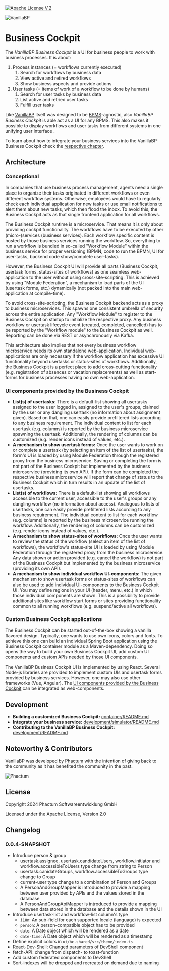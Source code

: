 [![Apache License V.2](https://img.shields.io/badge/license-Apache%20V.2-blue.svg)](./LICENSE)

![VanillaBP](./readme/vanillabp-headline.png)

# Business Cockpit

The *VanillaBP Business Cockpit* is a UI for business people to work with business processes. It is about:

1. Process instances (= workflows currently executed)
     1. Search for workflows by business data
     1. View active and retired workflows
     1. Show business aspects and provide actions
1. User tasks (= items of work of a workflow to be done by humans)
     1. Search for user tasks by business data
     1. List active and retried user tasks
     1. Fulfill user tasks

Like [VanillaBP](https://www.vanillabp.io) itself was designed to be [BPMS](https://en.wikipedia.org/wiki/Business_process_management)-agnostic, also *VanillaBP Business Cockpit* is able
act as a UI for any BPMS. This also makes it possible to display workflows and user tasks from different systems
in one unifying user interface .

To learn about how to integrate your business services into the VanillaBP Business Cockpit check the [respective chapter](#integrate-your-business-services).

## Architecture

### Conceptional

In companies that use business process management, agents need a single place to organize their tasks originated in
different workflows or even different workflow systems. Otherwise, employees would have to regularly check each individual application for new 
tasks or use email notifications to alert them about new tasks, which then flood the inbox. To avoid this, the 
Business Cockpit acts as that single frontend application for all workflows.

The Business Cockpit runtime is a microservice. That means it is only about providing cockpit functionality.
The workflows have to be executed by other (micro-)services (business services). Each workflow specific content
is hosted by those business services running the workflow. So, everything to run a workflow is bundled in
so-called "Workflow Module" within the business service for proper versioning
(BPMN, code to run the BPMN, UI for user-tasks, backend code show/complete user-tasks).

However, the Business Cockpit UI will provide all parts (Business Cockpit, usertask forms, status-sites of workflows)
as one seamless web-application to the user without using cross-site-scripting. This is achieved by using "Module
Federation", a mechanism to load parts of the UI (usertask forms, etc.) dynamically (not packed into the main
web-application at compile-time).

To avoid cross-site-scripting, the Business Cockpit backend acts as a proxy to business microservices. This spawns
one consistent umbrella of security across the entire application. Any "Workflow Module" to register to the
Business Cockpit on startup to initialize the respective proxy. Any business
workflow or usertask lifecycle event (created, completed, cancelled) has to be reported by the "Workflow module" 
to the Business Cockpit as well. Reporting can be done via REST or asynchronously via Kafka.

This architecture also implies that not every business workflow microservice needs its own standalone web-application.
Individual web-applications are only necessary if the workflow application has excessive UI functionality
beyond usertasks or status-sites of workflows. Additionally, the Business Cockpit is a perfect place to add
cross-cutting functionality (e.g. registration of absences or vacation replacements) as well as start-forms
for business processes having no own web-application.

### UI components provided by the Business Cockpit

* **List(s) of usertasks:** There is a default-list showing all usertasks assigned to the user logged in, assigned 
to the user's groups, claimed by the user or any dangling usertask (no information about assignment given). Based 
on that, one can easily provide prefiltered lists according to any business requirement. The individual content 
to list for each usertask (e.g. columns) is reported by the business microservice spawning the usertask.
Additionally, the rendering of columns can be customized (e.g. render icons instead of values, etc.).
* **A mechanism to show usertask forms:**  Once the user wants to work on or complete a usertask (by selecting an item of the 
list of usertasks), the form's UI is loaded by using Module Federation through the registered proxy from the business
microservice. Saving or completing the form is not part of the Business Cockpit but implemented by the business 
microservice (providing its own API). If the form can be completed the respective business microservice will report 
that change of status to the Business Cockpit which in turn results in an update of the list of usertasks.
* **List(s) of workflows:** There is a default-list showing all workflows accessible to the current user, accessible
to the user's groups or any dangling workflow (no information about access). Analogous to lists of usertasks, one 
can easily provide prefiltered lists according to any business requirement. The individual content to list for 
each workflow (e.g. columns) is reported by the business microservice running the workflow.
Additionally, the rendering of columns can be customized (e.g. render icons instead of values, etc.).
* **A mechanism to show status-sites of workflows:** Once the user wants to review the status of the workflow
(select an item of the list of workflows), the workflow's status-site UI is loaded by using Module Federation
through the registered proxy from the business microservice. Any data shown or action provided (e.g. cancel the
workflow) is not part of the Business Cockpit but implemented by the business microservice (providing its own API).
* **A mechanism to show individual workflow UI-components:** The given mechanism to show usertask forms or
status-sites of workflows can also be used to add individual UI-components to the Business Cockpit UI. 
You may define regions in your UI (header, menu, etc.) in which those individual components are shown. This is a
possibility to provide additional sites like workflow start forms or sites providing functionality common to all
running workflows (e.g. suspend/active all workflows).

### Custom Business Cockpit applications

The Business Cockpit can be started out-of-the-box showing a vanilla flavored design. Typically, one wants to use own
icons, colors and fonts. To achieve this one can build an individual Spring Boot application using the Business Cockpit
container module as a Maven-dependency. Doing so opens the way to build your own Business Cockpit UI, add custom
UI components and custom APIs needed by those UI components.

The VanillaBP Business Cockpit UI is implemented by using React. Several Node-js libraries are provided to implement
custom UIs and usertask forms provided by business services. However, one may also use other frameworks (Vue, Angular).
The [UI components provided by the Business Cockpit](#functionality-provided-by-the-business-cockpit) can be integrated as web-components.

## Development
 
* **Building a customized Business Cockpit:** [container/README.md](./container/README.md)
* **Integrate your business service:** [development/simulator/README.md](./development/simulator/README.md)
* **Contributing to the VanillaBP Business Cockpit:** [development/README.md](./development/README.md)

## Noteworthy & Contributors

VanillaBP was developed by [Phactum](https://www.phactum.at) with the intention of giving back to the community as it has benefited the community in the past.

![Phactum](./readme/phactum.png)

## License

Copyright 2024 Phactum Softwareentwicklung GmbH

Licensed under the Apache License, Version 2.0

## Changelog

### 0.0.4-SNAPSHOT

* Introduce person & group
    * usertask.assignee, usertask.candidateUsers, workflow.initiator and workflow.accessibleToUsers type change from string to Person
    * usertask.canidateGroups, workflow.accessibleToGroups type change to Group
    * current-user type change to a combination of Person and Groups
    * A PersonAndGroupMapper is introduced to provide a mapping between user provided by APIs and the values stored in the database
    * A PersonAndGroupApiMapper is introduced to provide a mapping between data stored in the database and the details shown in the UI
* Introduce usertask-list and workflow-list column's type
    * `i18n`: An sub-field for each supported locale (language) is expected
    * `person`: A person-compatible object has to be provided
    * `date`: A Date object which will be rendered as a date
    * `date-time`: A Date object which will be rendered as a timestamp
* Define explicit colors in `ui/bc-shared/src/theme/index.ts`
* React-Dev-Shell: Changed parameters of DevShell component
* fetch-API: change from dispatch- to toast-function
* Add custom federated components to DevShell
* Sort-indexes will be dropped and recreated on demand due to naming
